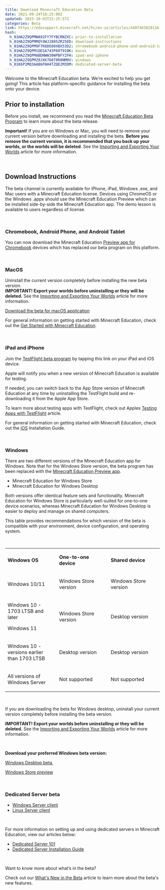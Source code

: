 ```yaml
---
title: Download Minecraft Education Beta
date: 2021-09-24T18:25:00Z
updated: 2025-10-03T22:25:57Z
categories: Beta
link: https://edusupport.minecraft.net/hc/en-us/articles/4407483028116-Download-Minecraft-Education-Beta
hash:
  h_01HA2Z9QPMWA92FY7FYBCRNZXC: prior-to-installation
  h_01HA2Z9QPMMQY4WJ2885ZR25ED: download-instructions
  h_01HA2Z9QPM9F7K6DE80XBX53D2: chromebook-android-phone-and-android-tablet
  h_01HA2Z9QPM1DD1A743P60T910K: macos
  h_01HA2Z9QPMABDNWW30WPBFY2FH: ipad-and-iphone
  h_01HA2Z9QPMZ0JXK7D8T0R8NM0V: windows
  h_01K6P2MQ3AABGPAH4TZQE2M3DM: dedicated-server-beta
---
```


Welcome to the Minecraft Education beta. We’re excited to help you get going! This article has platform-specific guidance for installing the beta onto your device.

## Prior to installation 

Before you install, we recommend you read the [Minecraft Education Beta Program](https://aka.ms/MEEBeta) to learn more about the beta release.

**Important!** If you are on Windows or Mac, you will need to remove your current version before downloading and installing the beta. **Before you remove the current version, it is recommended that you back up your worlds, or the worlds will be deleted**. See the [Importing and Exporting Your Worlds](https://aka.ms/MEEImportExport) article for more information.

 

## Download Instructions

The beta channel is currently available for iPhone, iPad, Windows .exe, and Mac users with a Minecraft Education license. Devices using ChromeOS or the Windows .appx should use the Minecraft Education Preview which can be installed side-by-side the Minecraft Education app. The demo lesson is available to users regardless of license.

 

### Chromebook, Android Phone, and Android Tablet

You can now download the Minecraft Education [Preview app for Chromebook](https://aka.ms/MCEDUPreviewFAQ) devices which has replaced our beta program on this platform.

 

### MacOS

Uninstall the current version completely before installing the new beta version.   
**IMPORTANT! Export your worlds before uninstalling or they will be deleted.** See the [Importing and Exporting Your Worlds](https://aka.ms/MEEImportExport) article for more information. 

[Download the beta for macOS application](https://aka.ms/downloadmee-macosBeta)

For general information on getting started with Minecraft Education, check out the [Get Started with Minecraft Education](../Get-Started/Getting-started-with-Minecraft-Education.md).

 

### iPad and iPhone

Join the [TestFlight beta program](https://aka.ms/joinmee-testflight) by tapping this link on your iPad and iOS device.

Apple will notify you when a new version of Minecraft Education is available for testing.

If needed, you can switch back to the App Store version of Minecraft Education at any time by uninstalling the TestFlight build and re-downloading it from the Apple App Store.

To learn more about testing apps with TestFlight, check out Apples [Testing Apps with TestFlight](https://testflight.apple.com/) article.

For general information on getting started with Minecraft Education, check out the [iOS](https://aka.ms/MEEGetStartedIOS) Installation Guide.

 

### Windows

There are two different versions of the Minecraft Education app for Windows. Note that for the Windows Store version, the beta program has been replaced with the [Minecraft Education Preview app](https://aka.ms/MCEDUPreviewFAQ). 

- Minecraft Education for Windows Store
- Minecraft Education for Windows Desktop

Both versions offer identical feature sets and functionality. Minecraft Education for Windows Store is particularly well-suited for one-to-one device scenarios, whereas Minecraft Education for Windows Desktop is easier to deploy and manage on shared computers.

This table provides recommendations for which version of the beta is compatible with your environment, device configuration, and operating system.

 

<table data-border="1">
<colgroup>
<col style="width: 33%" />
<col style="width: 33%" />
<col style="width: 33%" />
</colgroup>
<tbody>
<tr>
<td width="288"><p><strong>Windows OS</strong></p></td>
<td width="173"><p><strong>One-to-one device</strong></p></td>
<td width="163"><p><strong>Shared device</strong></p></td>
</tr>
<tr>
<td width="288"><p>Windows 10/11</p></td>
<td width="173"><p>Windows Store version</p></td>
<td width="163"><p>Windows Store version</p></td>
</tr>
<tr>
<td width="288"><p>Windows 10 - 1703 LTSB and later </p>
<p>Windows 11</p></td>
<td width="173"><p>Windows Store version</p></td>
<td width="163"><p>Desktop version</p></td>
</tr>
<tr>
<td width="288"><p>Windows 10 - versions earlier than 1703 LTSB</p></td>
<td width="173"><p>Desktop version</p></td>
<td width="163"><p>Desktop version</p></td>
</tr>
<tr>
<td width="288"><p>All versions of Windows Server</p></td>
<td width="173"><p>Not supported</p></td>
<td width="163"><p>Not supported</p></td>
</tr>
</tbody>
</table>

 

If you are downloading the beta for Windows desktop, uninstall your current version completely before installing the beta version. 

**IMPORTANT! Export your worlds before uninstalling or they will be deleted.** See the [Importing and Exporting Your Worlds](https://aka.ms/MEEImportExport) article for more information. 

 

**Download your preferred Windows beta version:**

[Windows Desktop beta ](https://aka.ms/downloadmee-desktopBeta)

[Windows Store preview](https://aka.ms/MCEDUPreviewFAQ)

 

### Dedicated Server beta

- [Windows Server client](https://aka.ms/downloadmee-winServerBeta)
- [Linux Server client](https://aka.ms/MCEDU_Beta_Linux_Server)

 

For more information on setting up and using dedicated servers in Minecraft Education, view our articles below:

- [Dedicated Server 101](https://aka.ms/mcedu-ds-faq)
- [Dedicated Server Installation Guide](https://aka.ms/dsserversetup)

 

Want to know more about what’s in the beta?

Check out our [What's New in the Beta](https://aka.ms/MEEWhatsNewBeta) article to learn more about the beta's new features.
